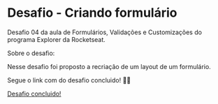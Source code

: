 # Desafio - Criando formulário

Desafio 04 da aula de Formulários, Validações e Customizações do programa Explorer da Rocketseat.

Sobre o desafio:

Nesse desafio foi proposto a recriação de um layout de um formulário.

Segue o link com do desafio concluido! 🚀💜

<a href="https://gabrieldiasz.github.io/desafio-04/">Desafio concluido!</a>
